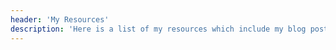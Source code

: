 ```yaml
---
header: 'My Resources'
description: 'Here is a list of my resources which include my blog posts, talks I have given, some of my projects that I have worked on, and much more.'
---
```


